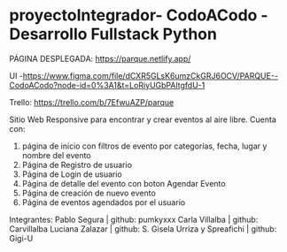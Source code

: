 # proyectoIntegrador- CodoACodo - Desarrollo Fullstack Python

PÁGINA DESPLEGADA: https://parque.netlify.app/


UI -https://www.figma.com/file/dCXR5GLsK6umzCkGRJ6OCV/PARQUE--CodoACodo?node-id=0%3A1&t=LoRiyUGbPAltgfdU-1 

Trello: https://trello.com/b/7EfwuAZP/parque

Sitio Web Responsive para encontrar y crear eventos al aire libre.
Cuenta con:
1) página de inicio con filtros de evento por categorías, fecha, lugar y nombre del evento
2) Página de Registro de usuario
3) Página de Login de usuario
4) Página de detalle del evento con boton Agendar Evento
5) Página de creación de nuevo evento
6) Página de eventos agendados por el usuario 

Integrantes:
Pablo Segura | github: pumkyxxx
Carla Villalba | github: Carvillalba
Luciana Zalazar | github: 
S. Gisela Urriza y Spreafichi | github: Gigi-U
